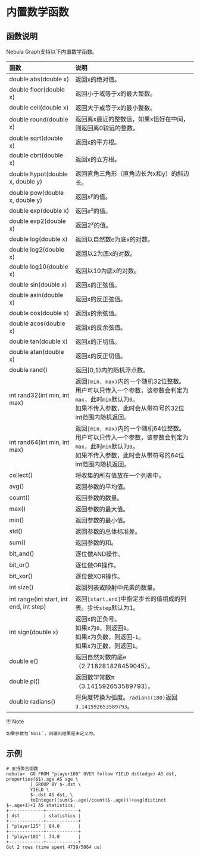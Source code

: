 # 内置数学函数

## 函数说明

Nebula Graph支持以下内置数学函数。

|函数| 说明 |
|:----  |:----|
|double abs(double x) | 返回x的绝对值。 |
|double floor(double x) | 返回小于或等于x的最大整数。|
|double ceil(double x) | 返回大于或等于x的最小整数。|
|double round(double x) | 返回离x最近的整数值，如果x恰好在中间，则返回离0较远的整数。|
|double sqrt(double x) | 返回x的平方根。 |
|double cbrt(double x) | 返回x的立方根。 |
|double hypot(double x, double y) | 返回直角三角形（直角边长为x和y）的斜边长。 |
|double pow(double x, double y) | 返回$x^y$的值。 |
|double exp(double x) | 返回$e^x$的值。 |
|double exp2(double x) | 返回$2^x$的值。 |
|double log(double x) | 返回以自然数e为底x的对数。 |
|double log2(double x) | 返回以2为底x的对数。 |
|double log10(double x) | 返回以10为底x的对数。 |
|double sin(double x) | 返回x的正弦值。 |
|double asin(double x) | 返回x的反正弦值。|
|double cos(double x) |  返回x的余弦值。|
|double acos(double x) | 返回x的反余弦值。 |
|double tan(double x) | 返回x的正切值。|
|double atan(double x) | 返回x的反正切值。 |
|double rand() | 返回[0,1)内的随机浮点数。 |
|int rand32(int min, int max) | 返回`[min, max)`内的一个随机32位整数。<br>用户可以只传入一个参数，该参数会判定为`max`，此时`min`默认为`0`。<br>如果不传入参数，此时会从带符号的32位int范围内随机返回。|
|int rand64(int min, int max) | 返回`[min, max)`内的一个随机64位整数。<br>用户可以只传入一个参数，该参数会判定为`max`，此时`min`默认为`0`。<br>如果不传入参数，此时会从带符号的64位int范围内随机返回。|
|collect() | 将收集的所有值放在一个列表中。|
|avg() | 返回参数的平均值。|
|count() | 返回参数的数量。|
|max() | 返回参数的最大值。|
|min() | 返回参数的最小值。|
|std() | 返回参数的总体标准差。|
|sum() | 返回参数的和。|
|bit_and() | 逐位做AND操作。|
|bit_or() | 逐位做OR操作。|
|bit_xor() | 逐位做XOR操作。|
|int size() | 返回列表或映射中元素的数量。|
|int range(int start, int end, int step) | 返回`[start,end]`中指定步长的值组成的列表。步长`step`默认为1。|
|int sign(double x) | 返回x的正负号。<br>如果x为`0`，则返回`0`。<br>如果x为负数，则返回`-1`。<br>如果x为正数，则返回`1`。|
|double e()  | 返回自然对数的底e（2.718281828459045）。 |
|double pi() | 返回数学常数π（3.141592653589793）。|
|double radians() | 将角度转换为弧度。`radians(180)`返回`3.141592653589793`。 |

!!! Note

    如果参数为`NULL`，则输出结果是未定义的。

## 示例

```ngql
# 支持聚合函数
nebula>  GO FROM "player100" OVER follow YIELD dst(edge) AS dst, properties($$).age AS age \
         | GROUP BY $-.dst \
         YIELD \
         $-.dst AS dst, \
         toInteger((sum($-.age)/count($-.age)))+avg(distinct $-.age+1)+1 AS statistics;
+-------------+------------+
| dst         | statistics |
+-------------+------------+
| "player125" | 84.0       |
+-------------+------------+
| "player101" | 74.0       |
+-------------+------------+
Got 2 rows (time spent 4739/5064 us)

```
